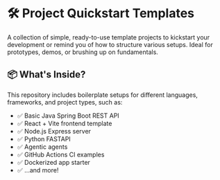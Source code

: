 # 🛠️ Project Quickstart Templates

A collection of simple, ready-to-use template projects to kickstart your development or remind you of how to structure various setups. Ideal for prototypes, demos, or brushing up on fundamentals.

## 📦 What's Inside?

This repository includes boilerplate setups for different languages, frameworks, and project types, such as:

- ✅ Basic Java Spring Boot REST API
- ✅ React + Vite frontend template
- ✅ Node.js Express server
- ✅ Python FASTAPI
- ✅ Agentic agents
- ✅ GitHub Actions CI examples
- ✅ Dockerized app starter
- ✅ ...and more!
